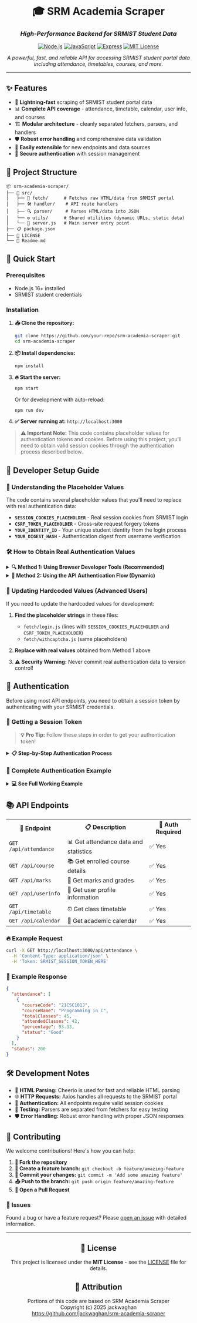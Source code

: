 <div align="center">

# 🎓 SRM Academia Scraper

### *High-Performance Backend for SRMIST Student Data*

[![Node.js](https://img.shields.io/badge/Node.js-339933?style=for-the-badge&logo=nodedotjs&logoColor=white)](https://nodejs.org/)
[![JavaScript](https://img.shields.io/badge/JavaScript-F7DF1E?style=for-the-badge&logo=javascript&logoColor=black)](https://developer.mozilla.org/en-US/docs/Web/JavaScript)
[![Express](https://img.shields.io/badge/Hono-FF6B35?style=for-the-badge&logo=hono&logoColor=white)](https://hono.dev/)
[![MIT License](https://img.shields.io/badge/License-MIT-green.svg?style=for-the-badge)](https://choosealicense.com/licenses/mit/)

*A powerful, fast, and reliable API for accessing SRMIST student portal data including attendance, timetables, courses, and more.*

</div>

---

## ✨ Features

- 🚀 **Lightning-fast** scraping of SRMIST student portal data
- 📊 **Complete API coverage** - attendance, timetable, calendar, user info, and courses
- 🏗️ **Modular architecture** - cleanly separated fetchers, parsers, and handlers
- 🛡️ **Robust error handling** and comprehensive data validation
- 🔧 **Easily extensible** for new endpoints and data sources
- 🔐 **Secure authentication** with session management

## 📁 Project Structure

```
📦 srm-academia-scraper/
├── 🎯 src/
│   ├── 📡 fetch/      # Fetches raw HTML/data from SRMIST portal
│   ├── 🛠️ handler/    # API route handlers
│   ├── 🔍 parser/     # Parses HTML/data into JSON
│   └── ⚙️ utils/      # Shared utilities (dynamic URLs, static data)
│   └── 🚀 server.js   # Main server entry point
├── 📋 package.json
├── 📄 LICENSE
└── 📖 Readme.md
```

## 🚀 Quick Start

### Prerequisites
- Node.js 16+ installed
- SRMIST student credentials

### Installation

1. **📥 Clone the repository:**
   ```bash
   git clone https://github.com/your-repo/srm-academia-scraper.git
   cd srm-academia-scraper
   ```

2. **📦 Install dependencies:**
   ```bash
   npm install
   ```

3. **🔥 Start the server:**
   ```bash
   npm start
   ```
   Or for development with auto-reload:
   ```bash
   npm run dev
   ```

4. **✅ Server running at:** `http://localhost:3000`

> **⚠️ Important Note:** This code contains placeholder values for authentication tokens and cookies. Before using this project, you'll need to obtain valid session cookies through the authentication process described below.

## 🔧 Developer Setup Guide

### 🔑 Understanding the Placeholder Values

The code contains several placeholder values that you'll need to replace with real authentication data:

- **`SESSION_COOKIES_PLACEHOLDER`** - Real session cookies from SRMIST login
- **`CSRF_TOKEN_PLACEHOLDER`** - Cross-site request forgery tokens
- **`YOUR_IDENTITY_ID`** - Your unique student identity from the login process
- **`YOUR_DIGEST_HASH`** - Authentication digest from username verification

### 🛠️ How to Obtain Real Authentication Values

<details>
<summary><strong>🔍 Method 1: Using Browser Developer Tools (Recommended)</strong></summary>

1. **Open SRMIST Academia Portal:**
   - Go to `https://academia.srmist.edu.in/`
   - Open Developer Tools (F12 or Cmd+Option+I on Mac)
   - Go to the Network tab

2. **Login and Capture Requests:**
   - Enter your credentials and login
   - Look for requests to `/signin/v2/lookup/` and `/signin/v2/primary/`
   - Click on these requests to see Headers

3. **Extract Values:**
   - **Session Cookies:** Copy the `Cookie` header value from any authenticated request
   - **CSRF Token:** Look for `x-zcsrf-token` in request headers
   - **Identity/Digest:** Found in the JSON responses from login requests

4. **Update the Code:**
   - Replace `SESSION_COOKIES_PLACEHOLDER` in `fetch/login.js` and `fetch/withcaptcha.js`
   - Replace `CSRF_TOKEN_PLACEHOLDER` with real CSRF tokens
   - These values are session-specific and will expire

</details>

<details>
<summary><strong>🚀 Method 2: Using the API Authentication Flow (Dynamic)</strong></summary>

The recommended approach is to use the built-in authentication API endpoints which handle this automatically:

1. **Use the login endpoints** as described in the Authentication section below
2. **The API will generate** valid session cookies dynamically
3. **No need to hardcode** any sensitive values
4. **Sessions are managed** automatically by the application

This is the preferred method as it doesn't require manual token extraction and handles session renewals.

</details>

### 🔄 Updating Hardcoded Values (Advanced Users)

If you need to update the hardcoded values for development:

1. **Find the placeholder strings** in these files:
   - `fetch/login.js` (lines with `SESSION_COOKIES_PLACEHOLDER` and `CSRF_TOKEN_PLACEHOLDER`)
   - `fetch/withcaptcha.js` (same placeholders)

2. **Replace with real values** obtained from Method 1 above

3. **⚠️ Security Warning:** Never commit real authentication data to version control!

## 🔐 Authentication

Before using most API endpoints, you need to obtain a session token by authenticating with your SRMIST credentials.

### 🎯 Getting a Session Token

> **💡 Pro Tip:** Follow these steps in order to get your authentication token!

<details>
<summary><strong>📋 Step-by-Step Authentication Process</strong></summary>

#### 1. **🔍 Verify your username:**
   ```sh
   curl -X POST http://localhost:3000/api/login/user \
     -H 'Content-Type: application/json' \
     -d '{"username": "your_email@srmist.edu.in"}'
   ```
   This returns an `identity` and `digest` that you'll need for the next step.

#### 2. **🔑 Authenticate with password:**
   ```sh
   curl -X POST http://localhost:3000/api/login/password \
     -H 'Content-Type: application/json' \
     -d '{
       "digest": "DIGEST_FROM_STEP_1",
       "identifier": "IDENTITY_FROM_STEP_1", 
       "password": "your_password"
     }'
   ```
   
#### 3. **🤖 Handle CAPTCHA (if required):**
   If authentication requires CAPTCHA, you'll receive a response with `captcha.required: true` and a base64 image. Solve the CAPTCHA and submit:
   ```sh
   curl -X POST http://localhost:3000/api/login/captcha \
     -H 'Content-Type: application/json' \
     -d '{
       "digest": "CAPTCHA_DIGEST",
       "captcha": "CAPTCHA_SOLUTION"
     }'
   ```

#### 4. **🍪 Extract session cookies:**
   Upon successful authentication, you'll receive session cookies in the response. Use these cookies as your `Token` header value for subsequent API calls.

</details>

### 🎯 Complete Authentication Example

<details>
<summary><strong>💻 See Full Working Example</strong></summary>

#### **Step 1: Verify username**
```sh
curl -X POST http://localhost:3000/api/login/user \
  -H 'Content-Type: application/json' \
  -d '{"username": "your_email@srmist.edu.in"}'
```

**Response:**
```json
{
  "identity": "YOUR_IDENTITY_ID",
  "statusCode": 201,
  "message": "User exists",
  "digest": "YOUR_DIGEST_HASH..."
}
```

#### **Step 2: Authenticate with password**
```sh
curl -X POST http://localhost:3000/api/login/password \
  -H 'Content-Type: application/json' \
  -d '{
    "digest": "YOUR_DIGEST_HASH...",
    "identifier": "YOUR_IDENTITY_ID",
    "password": "your_password"
  }'
```

**Response (successful):**
```json
{
  "isAuthenticated": true,
  "cookies": "_iamadt_client_10002227248=0cdacac1e2cd...; _iambdt_client_10002227248=ebb21f095fab...; _z_identity=true"
}
```

#### **Step 3: Use the cookies for API calls**
```sh
curl -X GET http://localhost:3000/api/course \
  -H 'Content-Type: application/json' \
  -H 'Token: _iamadt_client_10002227248=0cdacac1e2cd...; _iambdt_client_10002227248=ebb21f095fab...; _z_identity=true'
```

</details>

## 📚 API Endpoints

<table>
<tr>
<th>🎯 Endpoint</th>
<th>📋 Description</th>
<th>🔐 Auth Required</th>
</tr>
<tr>
<td><code>GET /api/attendance</code></td>
<td>📊 Get attendance data and statistics</td>
<td>✅ Yes</td>
</tr>
<tr>
<td><code>GET /api/course</code></td>
<td>📚 Get enrolled course details</td>
<td>✅ Yes</td>
</tr>
<tr>
<td><code>GET /api/marks</code></td>
<td>🎯 Get marks and grades</td>
<td>✅ Yes</td>
</tr>
<tr>
<td><code>GET /api/userinfo</code></td>
<td>👤 Get user profile information</td>
<td>✅ Yes</td>
</tr>
<tr>
<td><code>GET /api/timetable</code></td>
<td>⏰ Get class timetable</td>
<td>✅ Yes</td>
</tr>
<tr>
<td><code>GET /api/calendar</code></td>
<td>📅 Get academic calendar</td>
<td>✅ Yes</td>
</tr>
</table>

### 🔥 Example Request

```sh
curl -X GET http://localhost:3000/api/attendance \
  -H 'Content-Type: application/json' \
  -H 'Token: SRMIST_SESSION_TOKEN_HERE'
```

### 📝 Example Response

```json
{
  "attendance": [
    {
      "courseCode": "21CSC101J",
      "courseName": "Programming in C",
      "totalClasses": 45,
      "attendedClasses": 42,
      "percentage": 93.33,
      "status": "Good"
    }
  ],
  "status": 200
}
```

## 🛠️ Development Notes

- 🎯 **HTML Parsing:** Cheerio is used for fast and reliable HTML parsing
- 🌐 **HTTP Requests:** Axios handles all requests to the SRMIST portal  
- 🔐 **Authentication:** All endpoints require valid session cookies
- 🧪 **Testing:** Parsers are separated from fetchers for easy testing
- 🛡️ **Error Handling:** Robust error handling with proper JSON responses

## 🤝 Contributing

We welcome contributions! Here's how you can help:

1. **🍴 Fork the repository**
2. **🌿 Create a feature branch:** `git checkout -b feature/amazing-feature`
3. **💾 Commit your changes:** `git commit -m 'Add some amazing feature'`
4. **📤 Push to the branch:** `git push origin feature/amazing-feature`
5. **🔄 Open a Pull Request**

### 📝 Issues
Found a bug or have a feature request? Please [open an issue](https://github.com/your-repo/srm-academia-scraper/issues) with detailed information.

---

<div align="center">

## 📄 License

This project is licensed under the **MIT License** - see the [LICENSE](LICENSE) file for details.

## 📝 Attribution

Portions of this code are based on SRM Academia Scraper  
Copyright (c) 2025 jackwaghan  
https://github.com/jackwaghan/srm-academia-scraper

</div>
